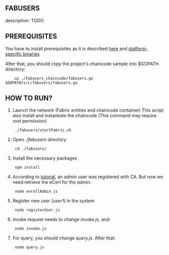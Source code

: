 
## FABUSERS ##

description: TODO

## PREREQUISITES ##

You have to install prerequisites as it is described [here](https://hyperledger-fabric.readthedocs.io/en/latest/prereqs.html)
and [platform-specific binaries](https://hyperledger-fabric.readthedocs.io/en/latest/samples.html#binaries).

After that, you should copy the project's chaincode sample into $GOPATH directory:

		cp ./fabusers_chaincode/fabusers.go $GOPATH/src/fabusers/fabusers.go

## HOW TO RUN? ##

1. Launch the network (Fabric entities and chaincode container)
This script also install and instantiate the chaincode
(This command may require root permission)

		./fabusers/startFabric.sh

2. Open *./fabusers* directory

		cd ./fabusers/
	
3. Install the necessary packages

		npm install

3. According to [tutorial](https://hyperledger-fabric.readthedocs.io/en/latest/write_first_app.html),
an *admin* user was registered with CA. But now we need retrieve the eCert for the *admin*.

		node enrollAdmin.js

4. Register new user (*user1*) in the system

		node registerUser.js

5. Invoke request needs to change *invoke.js*, and:

		node invoke.js

6. For query, you should change *query.js*. After that:

		node query.js


